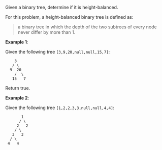 Given a binary tree, determine if it is height-balanced.

For this problem, a height-balanced binary tree is defined as:

> a binary tree in which the depth of the two subtrees of every node never differ by more than 1.

**Example 1**:

Given the following tree `[3,9,20,null,null,15,7]`:

        3
       / \
      9  20
        /  \
       15   7
Return true.

**Example 2**:

Given the following tree `[1,2,2,3,3,null,null,4,4]`:

           1
          / \
         2   2
        / \
       3   3
      / \
     4   4